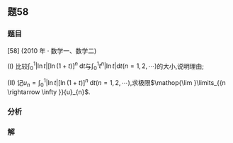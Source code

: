 ## 题58
### 题目
[58] (2010 年 · 数学一、数学二)

(I) 比较${\int }_{0}^{1}| {\ln t}| {\lbrack  \ln ( 1 + t) \rbrack  }^{n}\mathrm{\;d}t$与${\int }_{0}^{1}{t}^{n}| {\ln t}| \mathrm{d}t( {n = 1,2,\cdots })$的大小,说明理由;

(II) 记${u}_{n} = {\int }_{0}^{1}| {\ln t}| {\lbrack  \ln ( 1 + t) \rbrack  }^{n}\mathrm{\;d}t( {n = 1,2,\cdots })$,求极限$\mathop{\lim }\limits_{{n \rightarrow  \infty }}{u}_{n}$.
### 分析

### 解